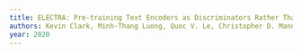 ```yaml
---
title: ELECTRA: Pre-training Text Encoders as Discriminators Rather Than Generators
authors: Kevin Clark, Minh-Thang Luong, Quoc V. Le, Christopher D. Manning
year: 2020
---
```


